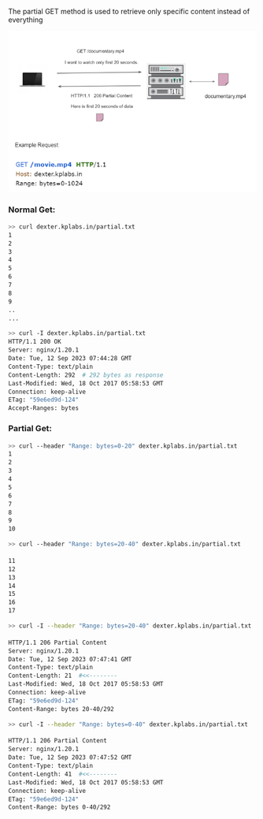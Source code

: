 The partial GET method is used to retrieve only specific content instead of everything

![Alt text](image.png)

### Normal Get:

```bash
>> curl dexter.kplabs.in/partial.txt
1
2
3
4
5
6
7
8
9
..
...
```

```bash
>> curl -I dexter.kplabs.in/partial.txt
HTTP/1.1 200 OK
Server: nginx/1.20.1
Date: Tue, 12 Sep 2023 07:44:28 GMT
Content-Type: text/plain
Content-Length: 292  # 292 bytes as response
Last-Modified: Wed, 18 Oct 2017 05:58:53 GMT
Connection: keep-alive
ETag: "59e6ed9d-124"
Accept-Ranges: bytes
```

### Partial Get:
```bash
>> curl --header "Range: bytes=0-20" dexter.kplabs.in/partial.txt
1
2
3
4
5
6
7
8
9
10
```
```bash
>> curl --header "Range: bytes=20-40" dexter.kplabs.in/partial.txt

11
12
13
14
15
16
17
```
```bash
>> curl -I --header "Range: bytes=20-40" dexter.kplabs.in/partial.txt

HTTP/1.1 206 Partial Content
Server: nginx/1.20.1
Date: Tue, 12 Sep 2023 07:47:41 GMT
Content-Type: text/plain
Content-Length: 21  #<<--------
Last-Modified: Wed, 18 Oct 2017 05:58:53 GMT
Connection: keep-alive
ETag: "59e6ed9d-124"
Content-Range: bytes 20-40/292
```
```bash
>> curl -I --header "Range: bytes=0-40" dexter.kplabs.in/partial.txt

HTTP/1.1 206 Partial Content
Server: nginx/1.20.1
Date: Tue, 12 Sep 2023 07:47:52 GMT
Content-Type: text/plain
Content-Length: 41  #<<--------
Last-Modified: Wed, 18 Oct 2017 05:58:53 GMT
Connection: keep-alive
ETag: "59e6ed9d-124"
Content-Range: bytes 0-40/292
```